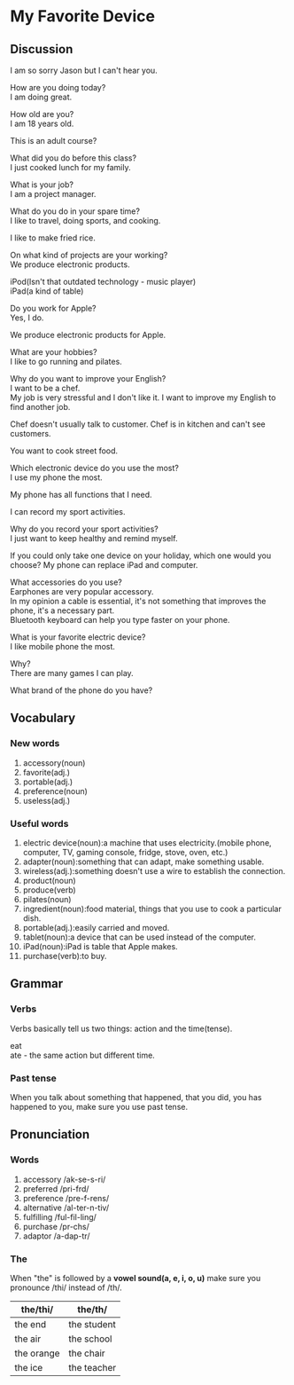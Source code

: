 # My Favorite Device
## Discussion
I am so sorry Jason but I can't hear you.  

How are you doing today?  
I am doing great.  

How old are you?  
I am 18 years old.  

This is an adult course?  

What did you do before this class?  
I just cooked lunch for my family.  

What is your job?  
I am a project manager.  

What do you do in your spare time?  
I like to travel, doing sports, and cooking.  

I like to make fried rice.  

On what kind of projects are your working?  
We produce electronic products.  

iPod(Isn't that outdated technology - music player)  
iPad(a kind of table)  

Do you work for Apple?  
Yes, I do.  

We produce electronic products for Apple.  

What are your hobbies?  
I like to go running and pilates.  

Why do you want to improve your English?  
I want to be a chef.  
My job is very stressful and I don't like it. I want to improve my English to find another job.

Chef doesn't usually talk to customer. Chef is in kitchen and can't see customers.  

You want to cook street food.  

Which electronic device do you use the most?  
I use my phone the most.  


My phone has all functions that I need.  

I can record my sport activities.  

Why do you record your sport activities?  
I just want to keep healthy and remind myself.  

If you could only take one device on your holiday, which one would you choose? 
My phone can replace iPad and computer.  

What accessories do you use?  
Earphones are very popular accessory.  
In my opinion a cable is essential, it's not something that improves the phone, it's a necessary part.  
Bluetooth keyboard can help you type faster on your phone.   

What is your favorite electric device?  
I like mobile phone the most.  

Why?  
There are many games I can play.  

What brand of the phone do you have?  




## Vocabulary
### New words
1. accessory(noun)
1. favorite(adj.)
1. portable(adj.)
1. preference(noun)
1. useless(adj.)

### Useful words
1. electric device(noun):a machine that uses electricity.(mobile phone, computer, TV, gaming console, fridge, stove, oven, etc.)
1. adapter(noun):something that can adapt, make something usable. 
1. wireless(adj.):something doesn't use a wire to establish the connection.
1. product(noun)  
1. produce(verb)  
1. pilates(noun)
1. ingredient(noun):food material, things that you use to cook a particular dish.
1. portable(adj.):easily carried and moved.
1. tablet(noun):a device that can be used instead of the computer.
1. iPad(noun):iPad is table that Apple makes.
1. purchase(verb):to buy.

## Grammar
### Verbs
Verbs basically tell us two things: action and the time(tense).  

eat  
ate - the same action but different time.  

### Past tense
When you talk about something that happened, that you did, you has happened to you, make sure you use past tense.  

## Pronunciation
### Words
1. accessory /ak-se-s-ri/  
1. preferred /pri-frd/  
1. preference /pre-f-rens/  
1. alternative /al-ter-n-tiv/  
1. fulfilling /ful-fil-ling/  
1. purchase /pr-chs/
1. adaptor /a-dap-tr/

### The
When "the" is followed by a **vowel sound(a, e, i, o, u)** make sure you pronounce /thi/ instead of /th/.  

| the/thi/ | the/th/
| --- | ---
| the end | the student
| the air | the school
| the orange | the chair
| the ice | the teacher

